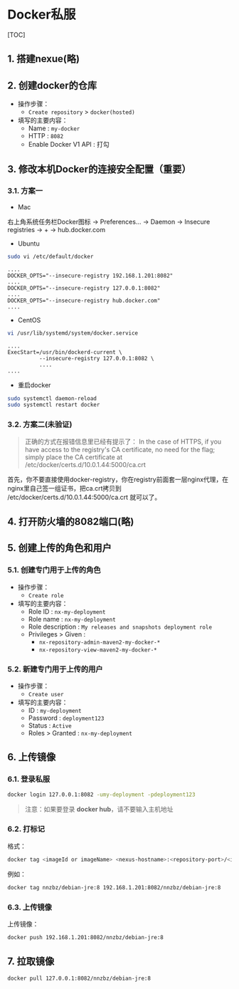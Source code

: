# Docker私服

[TOC]

## 1. 搭建nexue(略)

## 2. 创建docker的仓库

- 操作步骤：
  - ```Create repository``` > ```docker(hosted)```
- 填写的主要内容：
  - Name : ```my-docker```
  - HTTP : ```8082```
  - Enable Docker V1 API : 打勾

## 3. 修改本机Docker的连接安全配置（重要）

### 3.1. 方案一

- Mac

 右上角系统任务栏Docker图标 -> Preferences... -> Daemon -> Insecure registries -> + -> hub.docker.com

- Ubuntu

```sh
sudo vi /etc/default/docker
```

```text
....
DOCKER_OPTS="--insecure-registry 192.168.1.201:8082"
....
DOCKER_OPTS="--insecure-registry 127.0.0.1:8082"
....
DOCKER_OPTS="--insecure-registry hub.docker.com"
....
```

- CentOS

```sh
vi /usr/lib/systemd/system/docker.service
```

```text
....
ExecStart=/usr/bin/dockerd-current \
          --insecure-registry 127.0.0.1:8082 \
          ....
....
```

- 重启docker

```sh
sudo systemctl daemon-reload
sudo systemctl restart docker
```

### 3.2. 方案二(未验证)

> 正确的方式在报错信息里已经有提示了：
In the case of HTTPS, if you have access to the registry's CA certificate, no need for the flag; simply place the CA certificate at /etc/docker/certs.d/10.0.1.44:5000/ca.crt

首先，你不要直接使用docker-registry，你在registry前面套一层nginx代理，在nginx里自己签一组证书，把ca.crt拷贝到 /etc/docker/certs.d/10.0.1.44:5000/ca.crt 就可以了。

## 4. 打开防火墙的8082端口(略)

## 5. 创建上传的角色和用户

### 5.1. 创建专门用于上传的角色

- 操作步骤：
  - ```Create role```
- 填写的主要内容：
  - Role ID : ```nx-my-deployment```
  - Role name : ```nx-my-deployment```
  - Role description : ```My releases and snapshots deployment role```
  - Privileges > Given :
    - ```nx-repository-admin-maven2-my-docker-*```
    - ```nx-repository-view-maven2-my-docker-*```

### 5.2. 新建专门用于上传的用户

- 操作步骤：
  - ```Create user```
- 填写的主要内容：
  - ID : ```my-deployment```
  - Password : ```deployment123```
  - Status : ```Active```
  - Roles > Granted : ```nx-my-deployment```


## 6. 上传镜像

### 6.1. 登录私服

```sh
docker login 127.0.0.1:8082 -umy-deployment -pdeployment123
```

> 注意：如果要登录 **docker hub**，请不要输入主机地址

### 6.2. 打标记

格式：

```sh
docker tag <imageId or imageName> <nexus-hostname>:<repository-port>/<image>:<tag>
```

例如：

```sh
docker tag nnzbz/debian-jre:8 192.168.1.201:8082/nnzbz/debian-jre:8
```

### 6.3. 上传镜像

上传镜像：

```sh
docker push 192.168.1.201:8082/nnzbz/debian-jre:8
```

## 7. 拉取镜像

```sh
docker pull 127.0.0.1:8082/nnzbz/debian-jre:8
```

